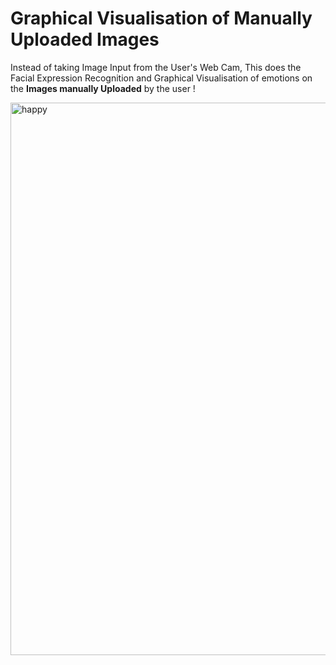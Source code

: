 #  Graphical Visualisation of Manually Uploaded Images

Instead of taking Image Input from the User's Web Cam, This does the Facial Expression Recognition and Graphical Visualisation of 
emotions on the **Images manually Uploaded** by the user !


<img width="884" alt="happy" src="https://user-images.githubusercontent.com/57671048/98132724-c0bd3680-1ee2-11eb-99c2-0788dca613b8.png">


